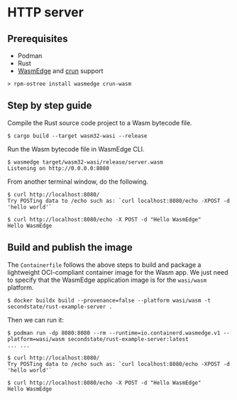 # HTTP server

## Prerequisites

- Podman
- Rust
- [WasmEdge](https://wasmedge.org/) and [crun](https://github.com/containers/crun) support
```
> rpm-ostree install wasmedge crun-wasm
```

## Step by step guide

Compile the Rust source code project to a Wasm bytecode file.

```
$ cargo build --target wasm32-wasi --release
```

Run the Wasm bytecode file in WasmEdge CLI.

```
$ wasmedge target/wasm32-wasi/release/server.wasm
Listening on http://0.0.0.0:8080
```

From another terminal window, do the following.

```
$ curl http://localhost:8080/
Try POSTing data to /echo such as: `curl localhost:8080/echo -XPOST -d 'hello world'`

$ curl http://localhost:8080/echo -X POST -d "Hello WasmEdge"
Hello WasmEdge
```

## Build and publish the image

The `Containerfile` follows the above steps to build and package a lightweight OCI-compliant container image for the Wasm app.
We just need to specify that the WasmEdge application image is for the `wasi/wasm` platform.

```
$ docker buildx build --provenance=false --platform wasi/wasm -t secondstate/rust-example-server .
```

Then we can run it:
```
$ podman run -dp 8080:8080 --rm --runtime=io.containerd.wasmedge.v1 --platform=wasi/wasm secondstate/rust-example-server:latest
... ...

$ curl http://localhost:8080/
Try POSTing data to /echo such as: `curl localhost:8080/echo -XPOST -d 'hello world'`

$ curl http://localhost:8080/echo -X POST -d "Hello WasmEdge"
Hello WasmEdge
```

